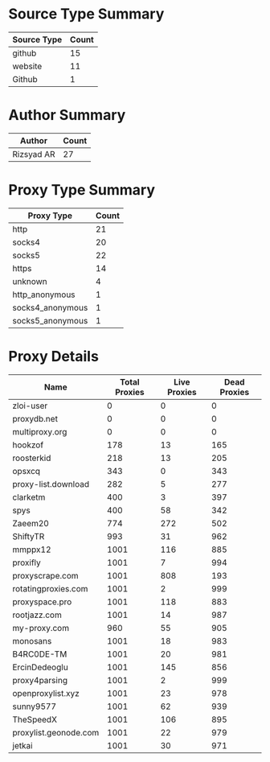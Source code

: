 # Source Type Summary

| Source Type | Count |
|-------------|-------|
| github | 15 |
| website | 11 |
| Github | 1 |


# Author Summary

| Author | Count |
|--------|-------|
| Rizsyad AR | 27 |


# Proxy Type Summary

| Proxy Type | Count |
|------------|-------|
| http | 21 |
| socks4 | 20 |
| socks5 | 22 |
| https | 14 |
| unknown | 4 |
| http_anonymous | 1 |
| socks4_anonymous | 1 |
| socks5_anonymous | 1 |


# Proxy Details

| Name | Total Proxies | Live Proxies | Dead Proxies |
|------|---------------|--------------|---------------|
| zloi-user | 0 | 0 | 0 |
| proxydb.net | 0 | 0 | 0 |
| multiproxy.org | 0 | 0 | 0 |
| hookzof | 178 | 13 | 165 |
| roosterkid | 218 | 13 | 205 |
| opsxcq | 343 | 0 | 343 |
| proxy-list.download | 282 | 5 | 277 |
| clarketm | 400 | 3 | 397 |
| spys | 400 | 58 | 342 |
| Zaeem20 | 774 | 272 | 502 |
| ShiftyTR | 993 | 31 | 962 |
| mmppx12 | 1001 | 116 | 885 |
| proxifly | 1001 | 7 | 994 |
| proxyscrape.com | 1001 | 808 | 193 |
| rotatingproxies.com | 1001 | 2 | 999 |
| proxyspace.pro | 1001 | 118 | 883 |
| rootjazz.com | 1001 | 14 | 987 |
| my-proxy.com | 960 | 55 | 905 |
| monosans | 1001 | 18 | 983 |
| B4RC0DE-TM | 1001 | 20 | 981 |
| ErcinDedeoglu | 1001 | 145 | 856 |
| proxy4parsing | 1001 | 2 | 999 |
| openproxylist.xyz | 1001 | 23 | 978 |
| sunny9577 | 1001 | 62 | 939 |
| TheSpeedX | 1001 | 106 | 895 |
| proxylist.geonode.com | 1001 | 22 | 979 |
| jetkai | 1001 | 30 | 971 |
